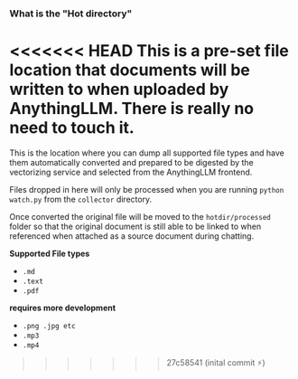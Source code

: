 ### What is the "Hot directory"

<<<<<<< HEAD
This is a pre-set file location that documents will be written to when uploaded by AnythingLLM. There is really no need to touch it.
=======
This is the location where you can dump all supported file types and have them automatically converted and prepared to be digested by the vectorizing service and selected from the AnythingLLM frontend.

Files dropped in here will only be processed when you are running `python watch.py` from the `collector` directory.

Once converted the original file will be moved to the `hotdir/processed` folder so that the original document is still able to be linked to when referenced when attached as a source document during chatting.

**Supported File types**
- `.md`
- `.text`
- `.pdf`

__requires more development__
- `.png .jpg etc`
- `.mp3`
- `.mp4`
>>>>>>> 27c58541 (inital commit ⚡)
